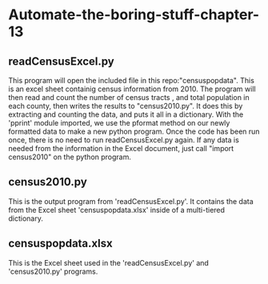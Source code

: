 # Automate-the-boring-stuff-chapter-13

## readCensusExcel.py
This program will open the included file in this repo:"censuspopdata". This is an excel sheet containig census information from 2010. The program will then read and count the number of census tracts , and total population in each county, then writes the results to "census2010.py". It does this by extracting and counting the data, and puts it all in a dictionary. With the 'pprint' module imported, we use the pformat method on our newly formatted data to make a new python program. Once the code has been run once, there is no need to run readCensusExcel.py again. If any data is needed from the information in the Excel document, just call "import census2010" on the python program. 

## census2010.py
This is the output program from 'readCensusExcel.py'. It contains the data from the Excel sheet 'censuspopdata.xlsx' inside of a multi-tiered dictionary.

## censuspopdata.xlsx
This is the Excel sheet used in the 'readCensusExcel.py' and 'census2010.py' programs.
